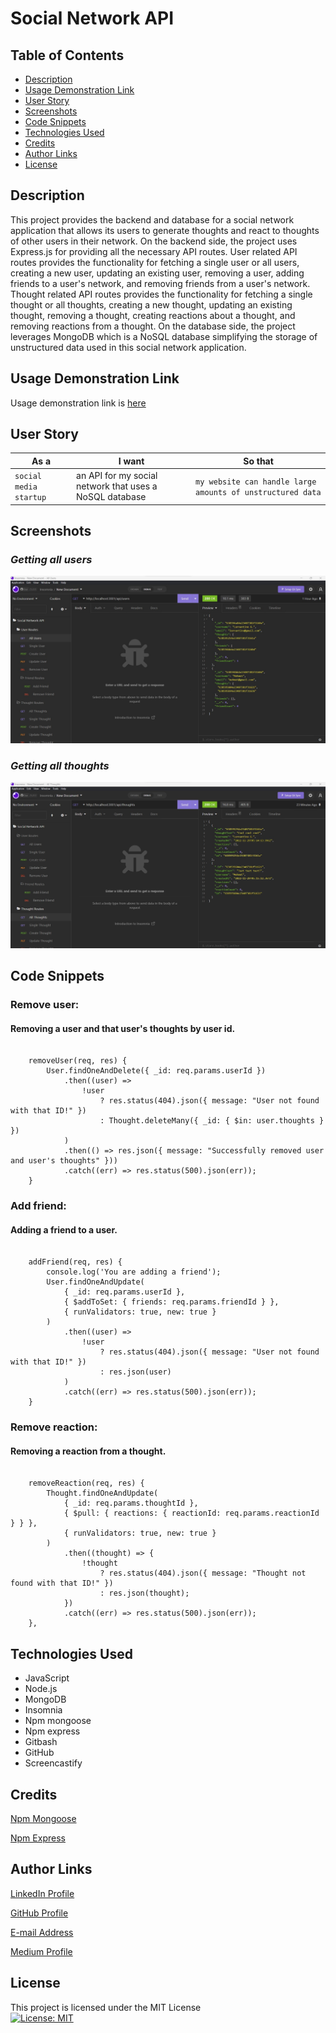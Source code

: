 # Social Network API


## Table of Contents

* [Description](#description)
* [Usage Demonstration Link](#usage-demonstration-link)
* [User Story](#user-story)
* [Screenshots](#screenshots)
* [Code Snippets](#code-snippets)
* [Technologies Used](#technologies-used)
* [Credits](#credits)
* [Author Links](#author-links)
* [License](#license)


## Description

 This project provides the backend and database for a social network application that allows its users to generate thoughts and react to thoughts of other users in their network. On the backend side, the project uses Express.js for providing all the necessary API routes. User related API routes provides the functionality for fetching a single user or all users, creating a new user, updating an existing user, removing a user, adding friends to a user's network, and removing friends from a user's network. Thought related API routes provides the functionality for fetching a single thought or all thoughts, creating a new thought, updating an existing thought, removing a thought, creating reactions about a thought, and removing reactions from a thought. On the database side, the project leverages MongoDB which is a NoSQL database simplifying the storage of unstructured data used in this social network application.


## Usage Demonstration Link

Usage demonstration link is [here](https://drive.google.com/file/d/1auLz-KZrFWh9bRF3KE9t1bTNu1w_GBWc/view)


## User Story

| As a                   | I want                                                  | So that   
| ---------------------- | ------------------------------------------------------- | ---------------------------------------------------------- |
| `social media startup` | an API for my social network that uses a NoSQL database | `my website can handle large amounts of unstructured data` |


## Screenshots

### *Getting all users*

![GetAllUsers](./assets/GetAllUsers.jpg)

### *Getting all thoughts*

![GetAllThoughts](./assets/GetAllThoughts.jpg)


## Code Snippets

### Remove user:
####  Removing a user and that user's thoughts by user id.
```

    removeUser(req, res) {
        User.findOneAndDelete({ _id: req.params.userId })
            .then((user) =>
                !user
                    ? res.status(404).json({ message: "User not found with that ID!" })
                    : Thought.deleteMany({ _id: { $in: user.thoughts } })
            )
            .then(() => res.json({ message: "Successfully removed user and user's thoughts" }))
            .catch((err) => res.status(500).json(err));
    }

```

### Add friend:
####  Adding a friend to a user.
```

    addFriend(req, res) {
        console.log('You are adding a friend');
        User.findOneAndUpdate(
            { _id: req.params.userId },
            { $addToSet: { friends: req.params.friendId } },
            { runValidators: true, new: true }
        )
            .then((user) =>
                !user
                    ? res.status(404).json({ message: "User not found with that ID!" })
                    : res.json(user)
            )
            .catch((err) => res.status(500).json(err));
    }

```

### Remove reaction:
####  Removing a reaction from a thought.
```

    removeReaction(req, res) {
        Thought.findOneAndUpdate(
            { _id: req.params.thoughtId },
            { $pull: { reactions: { reactionId: req.params.reactionId } } },
            { runValidators: true, new: true }
        )
            .then((thought) => {
                !thought
                    ? res.status(404).json({ message: "Thought not found with that ID!" })
                    : res.json(thought);
            })
            .catch((err) => res.status(500).json(err));
    },

```


## Technologies Used

- JavaScript
- Node.js
- MongoDB
- Insomnia
- Npm mongoose 
- Npm express 
- Gitbash
- GitHub    
- Screencastify


## Credits

[Npm Mongoose](https://www.npmjs.com/package/mongoose)

[Npm Express](https://www.npmjs.com/package/express)


## Author Links

[LinkedIn Profile](https://www.linkedin.com/in/mehmet-musabeyoglu)

[GitHub Profile](https://github.com/MehmetMusabeyoglu)

[E-mail Address](mailto:mehmetmusabeyoglu@gmail.com) 

[Medium Profile](https://medium.com/@mehmetmusabeyoglu) 


## License 

 This project is licensed under the MIT License 
 <br>
 [![License: MIT](https://img.shields.io/badge/License-MIT-yellow.svg)](https://opensource.org/licenses/MIT)

